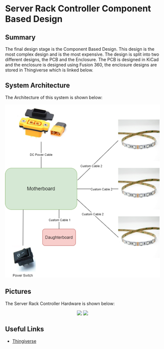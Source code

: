 # Server Rack Controller Component Based Design

## Summary

The final design stage is the Component Based Design. This design is the most complex design and is the most expensive. The design is split into two different designs, the PCB and the Enclosure. The PCB is designed in KiCad and the enclosure is designed using Fusion 360, the enclosure designs are stored in Thingiverse which is linked below.


## System Architecture

The Architecture of this system is shown below:

<center>
    <img src= "../docs/System-Architecture.png">
</center>

## Pictures

The Server Rack Controller Hardware is shown below:

<center>
    <img src= "docs/Component Based Design.jpg">
    <img src= "docs/Component Based Design Enclosure.png">

</center>

## Useful Links

- [Thingiverse](https://www.thingiverse.com/scottgibb/designs)
